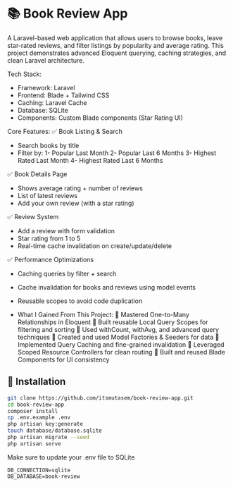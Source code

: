 # 📚 Book Review App

A Laravel-based web application that allows users to browse books, leave star-rated reviews, and filter listings by popularity and average rating. This project demonstrates advanced Eloquent querying, caching strategies, and clean Laravel architecture.

Tech Stack:
- Framework: Laravel
- Frontend: Blade + Tailwind CSS
- Caching: Laravel Cache
- Database: SQLite
- Components: Custom Blade components (Star Rating UI)

Core Features:
✅ Book Listing & Search
- Search books by title
- Filter by:
1- Popular Last Month
2- Popular Last 6 Months
3- Highest Rated Last Month
4- Highest Rated Last 6 Months

✅ Book Details Page
- Shows average rating + number of reviews
- List of latest reviews
- Add your own review (with a star rating)

✅ Review System
- Add a review with form validation
- Star rating from 1 to 5
- Real-time cache invalidation on create/update/delete

✅ Performance Optimizations
- Caching queries by filter + search
- Cache invalidation for books and reviews using model events
- Reusable scopes to avoid code duplication

- What I Gained From This Project:
🔹 Mastered One-to-Many Relationships in Eloquent
 🔹 Built reusable Local Query Scopes for filtering and sorting
 🔹 Used withCount, withAvg, and advanced query techniques
 🔹 Created and used Model Factories & Seeders for data
 🔹 Implemented Query Caching and fine-grained invalidation
 🔹 Leveraged Scoped Resource Controllers for clean routing
 🔹 Built and reused Blade Components for UI consistency

## 📁 Installation

```bash
git clone https://github.com/itsmutasem/book-review-app.git
cd book-review-app
composer install
cp .env.example .env
php artisan key:generate
touch database/database.sqlite
php artisan migrate --seed
php artisan serve
```
Make sure to update your .env file to SQLite
```
DB_CONNECTION=sqlite
DB_DATABASE=book-review
```
